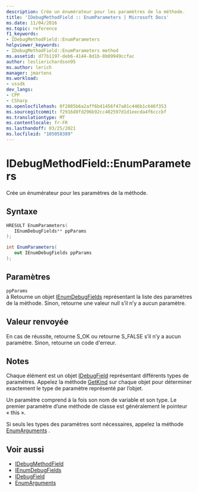 ```yaml
---
description: Crée un énumérateur pour les paramètres de la méthode.
title: 'IDebugMethodField :: EnumParameters | Microsoft Docs'
ms.date: 11/04/2016
ms.topic: reference
f1_keywords:
- IDebugMethodField::EnumParameters
helpviewer_keywords:
- IDebugMethodField::EnumParameters method
ms.assetid: d77b1197-deb6-4144-8d1b-8b09949ccfac
author: leslierichardson95
ms.author: lerich
manager: jmartens
ms.workload:
- vssdk
dev_langs:
- CPP
- CSharp
ms.openlocfilehash: 0f2085b6a2aff6b41456f47a01c446b1c646f353
ms.sourcegitcommit: f2916d8fd296b92cc402597d1d1eecda4f6cccbf
ms.translationtype: MT
ms.contentlocale: fr-FR
ms.lasthandoff: 03/25/2021
ms.locfileid: "105058389"
---
```

# <a name="idebugmethodfieldenumparameters"></a>IDebugMethodField::EnumParameters
Crée un énumérateur pour les paramètres de la méthode.

## <a name="syntax"></a>Syntaxe

```cpp
HRESULT EnumParameters( 
   IEnumDebugFields** ppParams
);
```

```csharp
int EnumParameters(
   out IEnumDebugFields ppParams
);
```

## <a name="parameters"></a>Paramètres
`ppParams`\
à Retourne un objet [IEnumDebugFields](../../../extensibility/debugger/reference/ienumdebugfields.md) représentant la liste des paramètres de la méthode. Sinon, retourne une valeur null s’il n’y a aucun paramètre.

## <a name="return-value"></a>Valeur renvoyée
 En cas de réussite, retourne S_OK ou retourne S_FALSE s’il n’y a aucun paramètre. Sinon, retourne un code d'erreur.

## <a name="remarks"></a>Notes
 Chaque élément est un objet [IDebugField](../../../extensibility/debugger/reference/idebugfield.md) représentant différents types de paramètres. Appelez la méthode [GetKind](../../../extensibility/debugger/reference/idebugfield-getkind.md) sur chaque objet pour déterminer exactement le type de paramètre représenté par l’objet.

 Un paramètre comprend à la fois son nom de variable et son type. Le premier paramètre d’une méthode de classe est généralement le pointeur « this ».

 Si seuls les types des paramètres sont nécessaires, appelez la méthode [EnumArguments](../../../extensibility/debugger/reference/idebugmethodfield-enumarguments.md) .

## <a name="see-also"></a>Voir aussi
- [IDebugMethodField](../../../extensibility/debugger/reference/idebugmethodfield.md)
- [IEnumDebugFields](../../../extensibility/debugger/reference/ienumdebugfields.md)
- [IDebugField](../../../extensibility/debugger/reference/idebugfield.md)
- [EnumArguments](../../../extensibility/debugger/reference/idebugmethodfield-enumarguments.md)
